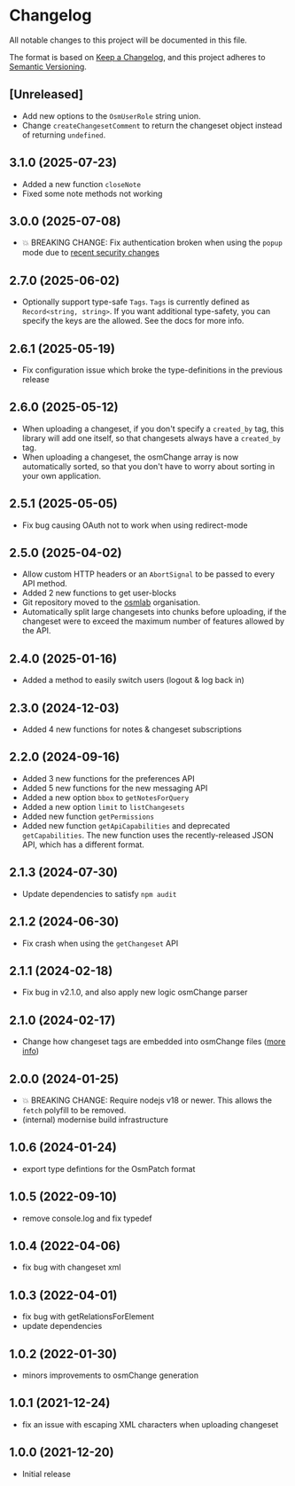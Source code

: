 # Changelog

All notable changes to this project will be documented in this file.

The format is based on [Keep a Changelog](https://keepachangelog.com/en/1.0.0/),
and this project adheres to [Semantic Versioning](https://semver.org/spec/v2.0.0.html).

## [Unreleased]

- Add new options to the `OsmUserRole` string union.
- Change `createChangesetComment` to return the changeset object instead of returning `undefined`.

## 3.1.0 (2025-07-23)

- Added a new function `closeNote`
- Fixed some note methods not working

## 3.0.0 (2025-07-08)

- 💥 BREAKING CHANGE: Fix authentication broken when using the `popup` mode due to [recent security changes](https://github.com/openstreetmap/openstreetmap-website/commit/2ff4d6)

## 2.7.0 (2025-06-02)

- Optionally support type-safe `Tags`. `Tags` is currently defined as `Record<string, string>`. If you want additional type-safety, you can specify the keys are the allowed. See the docs for more info.

## 2.6.1 (2025-05-19)

- Fix configuration issue which broke the type-definitions in the previous release

## 2.6.0 (2025-05-12)

- When uploading a changeset, if you don't specify a `created_by` tag, this library will add one itself, so that changesets always have a `created_by` tag.
- When uploading a changeset, the osmChange array is now automatically sorted, so that you don't have to worry about sorting in your own application.

## 2.5.1 (2025-05-05)

- Fix bug causing OAuth not to work when using redirect-mode

## 2.5.0 (2025-04-02)

- Allow custom HTTP headers or an `AbortSignal` to be passed to every API method.
- Added 2 new functions to get user-blocks
- Git repository moved to the [osmlab](https://github.com/osmlab) organisation.
- Automatically split large changesets into chunks before uploading, if the changeset were to exceed the maximum number of features allowed by the API.

## 2.4.0 (2025-01-16)

- Added a method to easily switch users (logout & log back in)

## 2.3.0 (2024-12-03)

- Added 4 new functions for notes & changeset subscriptions

## 2.2.0 (2024-09-16)

- Added 3 new functions for the preferences API
- Added 5 new functions for the new messaging API
- Added a new option `bbox` to `getNotesForQuery`
- Added a new option `limit` to `listChangesets`
- Added new function `getPermissions`
- Added new function `getApiCapabilities` and deprecated `getCapabilities`. The new function uses the recently-released JSON API, which has a different format.

## 2.1.3 (2024-07-30)

- Update dependencies to satisfy `npm audit`

## 2.1.2 (2024-06-30)

- Fix crash when using the `getChangeset` API

## 2.1.1 (2024-02-18)

- Fix bug in v2.1.0, and also apply new logic osmChange parser

## 2.1.0 (2024-02-17)

- Change how changeset tags are embedded into osmChange files ([more info](https://community.osm.org/t/108670/8))

## 2.0.0 (2024-01-25)

- 💥 BREAKING CHANGE: Require nodejs v18 or newer. This allows the `fetch` polyfill to be removed.
- (internal) modernise build infrastructure

## 1.0.6 (2024-01-24)

- export type defintions for the OsmPatch format

## 1.0.5 (2022-09-10)

- remove console.log and fix typedef

## 1.0.4 (2022-04-06)

- fix bug with changeset xml

## 1.0.3 (2022-04-01)

- fix bug with getRelationsForElement
- update dependencies

## 1.0.2 (2022-01-30)

- minors improvements to osmChange generation

## 1.0.1 (2021-12-24)

- fix an issue with escaping XML characters when uploading changeset

## 1.0.0 (2021-12-20)

- Initial release
